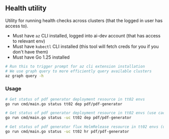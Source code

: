 ## Health utility

Utility for running health checks across clusters (that the logged in user has access to).

* Must have `az` CLI installed, logged into ai-dev account (that has access to relevant env)
* Must have `kubectl` CLI installed (this tool will fetch creds for you if you don't have them)
* Must have Go 1.25 installed

```sh
# Run this to trigger prompt for az cli extension installation
# We use graph query to more efficiently query available clusters
az graph query -h
```


### Usage

```sh
# Get status of pdf generator deployment resource in tt02 envs
go run cmd/main.go status tt02 dep pdf/pdf-generator

# Get status of pdf generator deployment resource in tt02 envs (use cached clusters metadata from .cache/)
go run cmd/main.go status -uc tt02 dep pdf/pdf-generator

# Get status of pdf generator flux HelmRelease resource in tt02 envs (use cached clusters metadata from .cache/)
go run cmd/main.go status -uc tt02 hr pdf/pdf-generator
```
